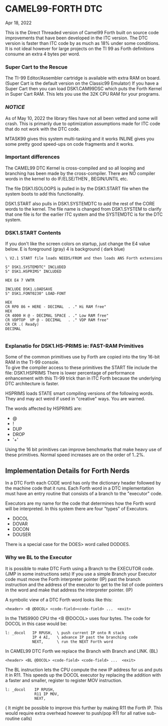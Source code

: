 # CAMEL99-FORTH DTC
Apr 18, 2022

This is the Direct Threaded version of Camel99 Forth built on source code improvements that have been developed in the ITC version.
The DTC version is faster than ITC code by as much as 18% under some conditions.
It is not ideal however for large projects on the TI 99 as Forth definitions
consume an extra 4 bytes per word.

### Super Cart to the Rescue
The TI-99 Editor/Assembler cartridge is available with extra RAM on board.
(Super Cart is the default version on the Classic99 Emulator)
If you have a Super Cart then you can load DSK1.CAM99DSC which puts the Forth
Kernel in Super Cart RAM. This lets you use the 32K CPU RAM for your programs.

### *NOTICE*
As of May 10, 2022 the library files have not all been vetted and some will
crash. This is primarily due to optimization assumptions made for ITC code that
do not work with the DTC code.

MTASK99 gives this system multi-tasking and it works
INLINE  gives you some pretty good speed-ups on code fragments and it works. 

### Important differences

The CAMEL99 DTC Kernel is cross-compiled and so all looping and branching has
been made by the cross-compiler. There are NO compiler words in the kernel to
do IF/ELSE/THEN , BEGIN/UNTIL etc.  

The file DSK1.ISOLOOPS is pulled in by the DSK1.START file when the system
boots to add this functionality.

DSK1.START also pulls in DSK1.SYSTEMDTC to add the rest of the CORE words to the kernel.  The file name is changed from DSK1.SYSTEM to clarify that one file is
for the earlier ITC system and the SYSTEMDTC is for the DTC system.

### DSK1.START Contents
If you don't like the screen colors on startup, just change the E4 value below.
E is foreground (gray)
4 is background ( dark blue) 

```
\ V2.1 START file loads NEEDS/FROM and then loads ANS Forth extensions
 
S" DSK1.SYSTEMDTC" INCLUDED
S" DSK1.HSPRIMS" INCLUDED
 
HEX E4 7 VWTR
 
INCLUDE DSK1.LOADSAVE
S" DSK1.FONT0230" LOAD-FONT
 
HEX
CR RP0 86 + HERE - DECIMAL  . ." Hi RAM free"
HEX
CR 4000 H @ - DECIMAL SPACE . ." Low RAM free"
CR VDPTOP  VP @ - DECIMAL   . ." VDP RAM free"
CR CR .( Ready)
DECIMAL
 

``` 

### Explanatio for DSK1.HS-PRIMS ie: FAST-RAM Primitives
Some of the common primitives use by Forth are copied into the tiny 16-bit RAM in the TI-99 console.  
To give the compiler access to these primitives the START file include the file: DSK1.HSPRIMS
There is lower percentage of performance enhancement with this TI-99 trick than in ITC Forth because 
the underlying DTC architecture is faster.

HSPRIMS loads STATE smart compiling versions of the following words.
They and may act weird if used in "creative" ways. You are warned.

The words affected by HSPRIMS are:
- @
- !
- DUP
- DROP
- '+'

Using the 16 bit primitives can improve benchmarks that make heavy use of
these primitives. Normal speed increases are on the order of 1..2%.

## Implementation Details for Forth Nerds
In a DTC Forth each CODE word has only the dictionary header followed by the
machine code that it runs.  Each Forth word in a DTC implementation must have
an entry routine that consists of a branch to the "executor" code.

Executors are my name for the code that determines how the Forth word will be interpreted. In this system there are four "types" of Executors.
- DOCOL
- DOVAR
- DOCON
- DOUSER

There is a special case for the DOES> word called DODOES.

### Why we BL to the Executor
It is possible to make DTC Forth using a Branch to the EXECUTOR code.
(JMP in some instructions sets)
If you use a simple Branch your Executor code must move the Forth interpreter
pointer (IP) past the branch instruction and the address of the executor to get
to the list of code pointers in the word and make that address the interpreter
pointer. (IP)

A symbolic view of a DTC Forth word looks like this:

    <header> <B @DOCOL> <code-field><code-field> ...  <exit>

In the TMS9900 CPU the <B @DOCOL> uses four bytes.
The code for DOCOL in this case would be:

``` 
l: _docol   IP RPUSH,  \ push current IP onto R stack
            IP 4 AI,   \ advance IP past the branching code 
            NEXT,      \ run the NEXT Forth word
 ```            

In CAMEL99 DTC Forth we replace the Branch with Branch and LINK. (BL)

    <header> <BL @DOCOL> <code-field> <code-field> ...  <exit>

The BL instruction lets the CPU compute the new IP address for us and puts it in
R11. This speeds up the DOCOL executor by replacing the addition with a faster
and smaller, register to register MOV instruction.

```
l: _docol    IP RPUSH,
             R11 IP MOV,
             NEXT,
```

(  It might be possible to improve this further by making R11 the Forth IP.
  This would require extra overhead however to push/pop R11 for all native
  sub-routine calls)
